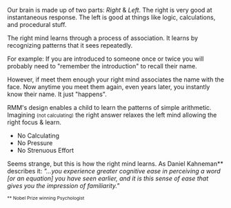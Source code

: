 <p>Our brain is made up of two parts: <i>Right</i> &amp; <i>Left</i>. The right is very good at instantaneous response. The left is good at things like logic, calculations, and procedural stuff.</p>

<p>The right mind learns through a process of association. It learns by recognizing patterns that it sees repeatedly.</p>

<p>For example: If you are introduced to someone once or twice you will probably need to "remember the introduction" to recall their name.</p>

<p>However, if meet them enough your right mind associates the name with the face. Now anytime you meet them again, even years later, you instantly know their name. It just "happens".</p>

<p>RMM&#039;s design enables a child to learn the patterns of simple arithmetic. Imagining <span style="font-size:80%;">(not calculating)</span> the right answer relaxes the left mind allowing the right focus &amp; learn.</p>

<ul>
<li>No Calculating</li>
<li>No Pressure</li>
<li>No Strenuous Effort</li>
</ul>

<p>Seems strange, but this is how the right mind learns. As Daniel Kahneman** describes it: <em>"...you experience greater cognitive ease in perceiving a word [or an equation] you have seen earlier, and it is this sense of ease that gives you the impression of familiarity."</em></p>

<p><span style="font-size:75%">** Nobel Prize winning Psychologist</span></p>
